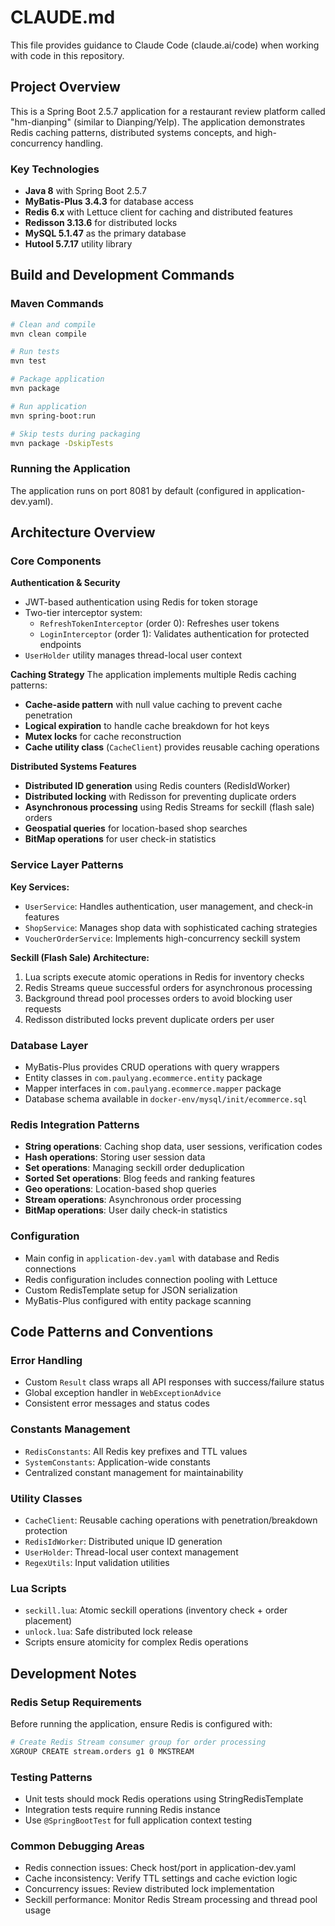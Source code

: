 # CLAUDE.md

This file provides guidance to Claude Code (claude.ai/code) when working with code in this repository.

## Project Overview

This is a Spring Boot 2.5.7 application for a restaurant review platform called "hm-dianping" (similar to Dianping/Yelp). The application demonstrates Redis caching patterns, distributed systems concepts, and high-concurrency handling.

### Key Technologies
- **Java 8** with Spring Boot 2.5.7
- **MyBatis-Plus 3.4.3** for database access 
- **Redis 6.x** with Lettuce client for caching and distributed features
- **Redisson 3.13.6** for distributed locks
- **MySQL 5.1.47** as the primary database
- **Hutool 5.7.17** utility library

## Build and Development Commands

### Maven Commands
```bash
# Clean and compile
mvn clean compile

# Run tests
mvn test

# Package application
mvn package

# Run application
mvn spring-boot:run

# Skip tests during packaging
mvn package -DskipTests
```

### Running the Application
The application runs on port 8081 by default (configured in application-dev.yaml).

## Architecture Overview

### Core Components

**Authentication & Security**
- JWT-based authentication using Redis for token storage
- Two-tier interceptor system:
  - `RefreshTokenInterceptor` (order 0): Refreshes user tokens
  - `LoginInterceptor` (order 1): Validates authentication for protected endpoints
- `UserHolder` utility manages thread-local user context

**Caching Strategy**
The application implements multiple Redis caching patterns:
- **Cache-aside pattern** with null value caching to prevent cache penetration
- **Logical expiration** to handle cache breakdown for hot keys
- **Mutex locks** for cache reconstruction
- **Cache utility class** (`CacheClient`) provides reusable caching operations

**Distributed Systems Features**
- **Distributed ID generation** using Redis counters (RedisIdWorker)
- **Distributed locking** with Redisson for preventing duplicate orders
- **Asynchronous processing** using Redis Streams for seckill (flash sale) orders
- **Geospatial queries** for location-based shop searches
- **BitMap operations** for user check-in statistics

### Service Layer Patterns

**Key Services:**
- `UserService`: Handles authentication, user management, and check-in features
- `ShopService`: Manages shop data with sophisticated caching strategies
- `VoucherOrderService`: Implements high-concurrency seckill system

**Seckill (Flash Sale) Architecture:**
1. Lua scripts execute atomic operations in Redis for inventory checks
2. Redis Streams queue successful orders for asynchronous processing
3. Background thread pool processes orders to avoid blocking user requests
4. Redisson distributed locks prevent duplicate orders per user

### Database Layer
- MyBatis-Plus provides CRUD operations with query wrappers
- Entity classes in `com.paulyang.ecommerce.entity` package
- Mapper interfaces in `com.paulyang.ecommerce.mapper` package
- Database schema available in `docker-env/mysql/init/ecommerce.sql`

### Redis Integration Patterns
- **String operations**: Caching shop data, user sessions, verification codes
- **Hash operations**: Storing user session data
- **Set operations**: Managing seckill order deduplication  
- **Sorted Set operations**: Blog feeds and ranking features
- **Geo operations**: Location-based shop queries
- **Stream operations**: Asynchronous order processing
- **BitMap operations**: User daily check-in statistics

### Configuration
- Main config in `application-dev.yaml` with database and Redis connections
- Redis configuration includes connection pooling with Lettuce
- Custom RedisTemplate setup for JSON serialization
- MyBatis-Plus configured with entity package scanning

## Code Patterns and Conventions

### Error Handling
- Custom `Result` class wraps all API responses with success/failure status
- Global exception handler in `WebExceptionAdvice`
- Consistent error messages and status codes

### Constants Management
- `RedisConstants`: All Redis key prefixes and TTL values
- `SystemConstants`: Application-wide constants
- Centralized constant management for maintainability

### Utility Classes
- `CacheClient`: Reusable caching operations with penetration/breakdown protection
- `RedisIdWorker`: Distributed unique ID generation
- `UserHolder`: Thread-local user context management
- `RegexUtils`: Input validation utilities

### Lua Scripts
- `seckill.lua`: Atomic seckill operations (inventory check + order placement)
- `unlock.lua`: Safe distributed lock release
- Scripts ensure atomicity for complex Redis operations

## Development Notes

### Redis Setup Requirements
Before running the application, ensure Redis is configured with:
```bash
# Create Redis Stream consumer group for order processing
XGROUP CREATE stream.orders g1 0 MKSTREAM
```

### Testing Patterns
- Unit tests should mock Redis operations using StringRedisTemplate
- Integration tests require running Redis instance
- Use `@SpringBootTest` for full application context testing

### Common Debugging Areas
- Redis connection issues: Check host/port in application-dev.yaml
- Cache inconsistency: Verify TTL settings and cache eviction logic
- Concurrency issues: Review distributed lock implementation
- Seckill performance: Monitor Redis Stream processing and thread pool usage